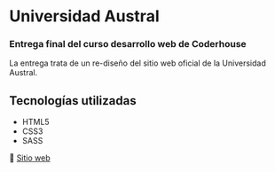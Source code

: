 # Universidad Austral

### Entrega final del curso desarrollo web de Coderhouse

La entrega trata de un re-diseño del sitio web oficial de la Universidad Austral.

## Tecnologías utilizadas

- HTML5
- CSS3
- SASS

🥶 [Sitio web](https://austral.netlify.com/)
